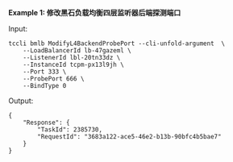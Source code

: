 **Example 1: 修改黑石负载均衡四层监听器后端探测端口**



Input: 

```
tccli bmlb ModifyL4BackendProbePort --cli-unfold-argument  \
    --LoadBalancerId lb-47gazeml \
    --ListenerId lbl-20tn33dz \
    --InstanceId tcpm-px13l9jh \
    --Port 333 \
    --ProbePort 666 \
    --BindType 0
```

Output: 
```
{
    "Response": {
        "TaskId": 2385730,
        "RequestId": "3683a122-ace5-46e2-b13b-90bfc4b5bae7"
    }
}
```


